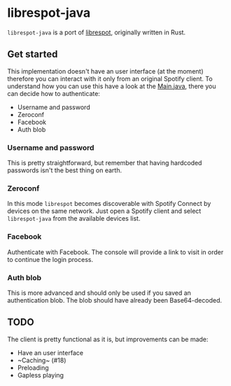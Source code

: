 # librespot-java
`librespot-java` is a port of [librespot](https://github.com/librespot-org/librespot), originally written in Rust.

## Get started
This implementation doesn't have an user interface (at the moment) therefore you can interact with it only from an original Spotify client. To understand how you can use this have a look at the [Main.java](https://github.com/librespot-org/librespot-java/blob/master/src/main/java/org/librespot/spotify/Main.java), there you can decide how to authenticate:
- Username and password
- Zeroconf
- Facebook
- Auth blob

### Username and password
This is pretty straightforward, but remember that having hardcoded passwords isn't the best thing on earth.

### Zeroconf
In this mode `librespot` becomes discoverable with Spotify Connect by devices on the same network. Just open a Spotify client and select `librespot-java` from the available devices list.

### Facebook
Authenticate with Facebook. The console will provide a link to visit in order to continue the login process.

### Auth blob
This is more advanced and should only be used if you saved an authentication blob. The blob should have already been Base64-decoded.

## TODO
The client is pretty functional as it is, but improvements can be made:
- Have an user interface
- ~Caching~ (#18)
- Preloading
- Gapless playing
